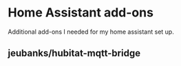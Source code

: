 # Home Assistant add-ons

Additional add-ons I needed for my home assistant set up. 

## jeubanks/hubitat-mqtt-bridge
